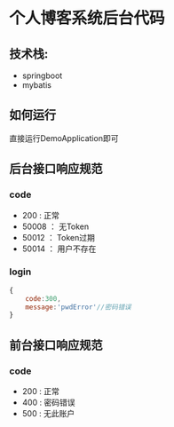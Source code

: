 # 个人博客系统后台代码
## 技术栈:
- springboot
- mybatis
## 如何运行
直接运行DemoApplication即可

## 后台接口响应规范
### code
- 200 : 正常
- 50008 ： 无Token
- 50012 ： Token过期
- 50014 ： 用户不存在

### login
```javascript
{
	code:300,
	message:'pwdError'//密码错误
}
```

## 前台接口响应规范
### code
- 200 : 正常
- 400 : 密码错误
- 500 : 无此账户

